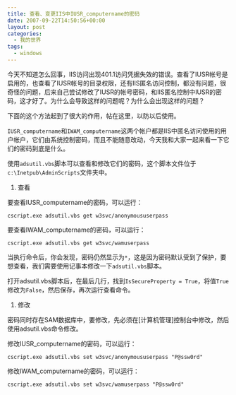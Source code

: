 ```yaml
---
title: 查看、变更IIS中IUSR_computername的密码
date: 2007-09-22T14:50:56+00:00
layout: post
categories:
  - 我的世界
tags:
  - windows
---
```


今天不知道怎么回事，IIS访问出现401.1访问凭据失效的错误。查看了IUSR帐号是启用的，也查看了IUSR帐号的目录权限，还有IIS匿名访问控制，都没有问题，很奇怪的问题，后来自己尝试修改了IUSR的帐号密码，和IIS匿名控制中IUSR的密码，这才好了。为什么会导致这样的问题呢？为什么会出现这样的问题？

下面的这个方法起到了很大的作用，帖在这里，以防以后使用。

`IUSR_computername`和`IWAM_computername`这两个帐户都是IIS中匿名访问使用的用户帐户，它们由系统控制密码，而且不能随意改动，今天我和大家一起来看一下它们的密码到底是什么。
<!--more-->
使用`adsutil.vbs`脚本可以查看和修改它们的密码，这个脚本文件位于`c:\Inetpub\AdminScripts`文件夹中。

1. 查看

要查看IUSR_computername的密码，可以运行：
```
cscript.exe adsutil.vbs get w3svc/anonymoususerpass
```

要查看IWAM_computername的密码，可以运行：
```
cscript.exe adsutil.vbs get w3svc/wamuserpass
```

当执行命令后，你会发现，密码仍然显示为`*`，这是因为密码默认受到了保护，要想查看，我们需要使用记事本修改一下`adsutil.vbs`脚本。

打开adsutil.vbs脚本后，在最后几行，找到`IsSecureProperty = True`，将值`True`修改为`False`，然后保存，再次运行查看命令。

1. 修改

密码同时存在SAM数据库中，要修改，先必须在[计算机管理]控制台中修改，然后使用adsutil.vbs命令修改。

修改IUSR_computername的密码，可以运行：
```
cscript.exe adsutil.vbs set w3svc/anonymoususerpass "P@ssw0rd"
```

修改IWAM_computername的密码，可以运行：
```
cscript.exe adsutil.vbs set w3svc/wamuserpass "P@ssw0rd"
```